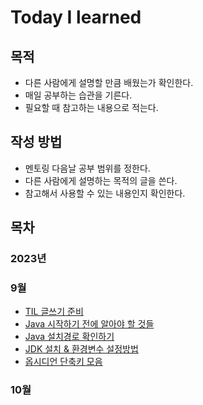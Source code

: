 # Today I learned

## 목적

- 다른 사람에게 설명할 만큼 배웠는가 확인한다. 
- 매일 공부하는 습관을 기른다.  
- 필요할 때 참고하는 내용으로 적는다. 

## 작성 방법
- 멘토링 다음날 공부 범위를 정한다. 
- 다른 사람에게 설명하는 목적의 글을 쓴다. 
- 참고해서 사용할 수 있는 내용인지 확인한다.

## 목차
### 2023년 
### 9월 
- [TIL 글쓰기 준비](https://github.com/numuduwer/myObsidian/blob/main/TIL%20%EA%B8%80%EC%93%B0%EA%B8%B0%20%EC%A4%80%EB%B9%84.md)
-  [Java 시작하기 전에 알아야 할 것들](https://github.com/numuduwer/myObsidian/blob/main/Books/Java%EC%9D%98%20%EC%8B%A0/1%EB%B6%80_1%EC%9E%A5%20JAVA%20%EC%8B%9C%EC%9E%91%ED%95%98%EA%B8%B0%EC%A0%84%20%EC%95%8C%EC%95%84%EC%95%BC%20%ED%95%A0%20%EA%B2%83%EB%93%A4.md)
- [Java 설치경로 확인하기](https://github.com/numuduwer/myObsidian/blob/main/Books/Java%EC%9D%98%20%EC%8B%A0/1%EB%B6%80_2%EC%9E%A5%20JAVA%20%EC%84%A4%EC%B9%98%EA%B2%BD%EB%A1%9C%20%ED%99%95%EC%9D%B8%ED%95%98%EA%B8%B0.md)
- [JDK 설치 & 환경변수 설정방법](https://github.com/numuduwer/myObsidian/blob/main/Books/Java%EC%9D%98%20%EC%8B%A0/1%EB%B6%80_2%EC%9E%A5%20JDK%20%EC%84%A4%EC%B9%98%20%26%20%ED%99%98%EA%B2%BD%EB%B3%80%EC%88%98%20%EC%84%A4%EC%A0%95.md)
- [옵시디언 단축키 모음](https://github.com/numuduwer/myObsidian/blob/main/%EC%98%B5%EC%8B%9C%EB%94%94%EC%96%B8%20%EC%82%AC%EC%9A%A9%20Tips.md)

### 10월
